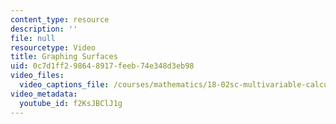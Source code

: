 ```yaml
---
content_type: resource
description: ''
file: null
resourcetype: Video
title: Graphing Surfaces
uid: 0c7d1ff2-9864-8917-feeb-74e348d3eb98
video_files:
  video_captions_file: /courses/mathematics/18-02sc-multivariable-calculus-fall-2010/2.-partial-derivatives/part-a-functions-of-two-variables-tangent-approximation-and-optimization/session-24-functions-of-two-variables-graphs/graphing-surfaces/f2KsJBClJ1g.vtt
video_metadata:
  youtube_id: f2KsJBClJ1g
---
```

